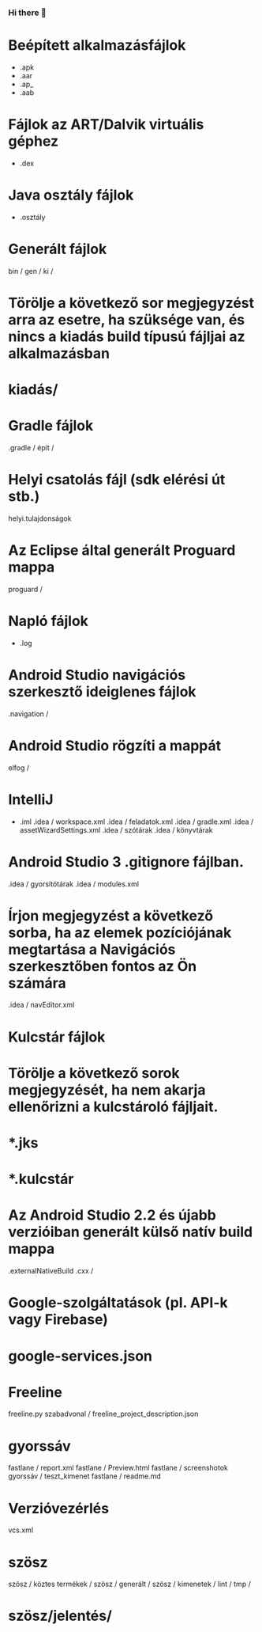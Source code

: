 ### Hi there 👋

<!--
**AKASHA0001/AKASHA0001** is a ✨ _special_ ✨ repository because its `README.md` (this file) appears on your GitHub profile.

Here are some ideas to get you started:

- 🔭 I’m currently working on ...
- 🌱 I’m currently learning ...
- 👯 I’m looking to collaborate on ...
- 🤔 I’m looking for help with ...
- 💬 Ask me about ...
- 📫 How to reach me: ...
- 😄 Pronouns: ...
- ⚡ Fun fact: ...
-->
# Beépített alkalmazásfájlok
* .apk
* .aar
* .ap_
* .aab

# Fájlok az ART/Dalvik virtuális géphez
* .dex

# Java osztály fájlok
* .osztály

# Generált fájlok
bin /
gen /
ki /
#    Törölje a következő sor megjegyzést arra az esetre, ha szüksége van, és nincs a kiadás build típusú fájljai az alkalmazásban
# kiadás/

# Gradle fájlok
.gradle /
épít /

# Helyi csatolás fájl (sdk elérési út stb.)
helyi.tulajdonságok

# Az Eclipse által generált Proguard mappa
proguard /

# Napló fájlok
* .log

# Android Studio navigációs szerkesztő ideiglenes fájlok
.navigation /

# Android Studio rögzíti a mappát
elfog /

# IntelliJ
* .iml
.idea / workspace.xml
.idea / feladatok.xml
.idea / gradle.xml
.idea / assetWizardSettings.xml
.idea / szótárak
.idea / könyvtárak
# Android Studio 3 .gitignore fájlban.
.idea / gyorsítótárak
.idea / modules.xml
# Írjon megjegyzést a következő sorba, ha az elemek pozíciójának megtartása a Navigációs szerkesztőben fontos az Ön számára
.idea / navEditor.xml

# Kulcstár fájlok
# Törölje a következő sorok megjegyzését, ha nem akarja ellenőrizni a kulcstároló fájljait.
# *.jks
# *.kulcstár

# Az Android Studio 2.2 és újabb verzióiban generált külső natív build mappa
.externalNativeBuild
.cxx /

# Google-szolgáltatások (pl. API-k vagy Firebase)
# google-services.json

# Freeline
freeline.py
szabadvonal /
freeline_project_description.json

# gyorssáv
fastlane / report.xml
fastlane / Preview.html
fastlane / screenshotok
gyorssáv / teszt_kimenet
fastlane / readme.md

# Verzióvezérlés
vcs.xml

# szösz
szösz / köztes termékek /
szösz / generált /
szösz / kimenetek /
lint / tmp /
# szösz/jelentés/
